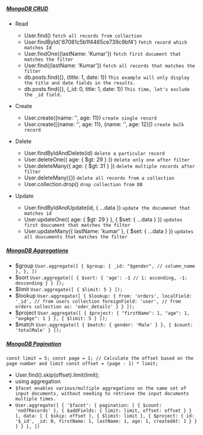 ##### [MongoDB CRUD](https://github.com/shasssi/MongoDB/tree/master/src/controllers)

- Read
  - User.find() `fetch all records from collection`
  - User.findById('67081c5b1f4465ce739c9bf4') `fetch record which matches Id`
  - User.findOne({lastName: 'Kumar'}) `fetch first document that matches the filter`
  - User.find({lastName: 'Kumar'}) `fetch all records that matches the filter`
  - db.posts.find({}, {title: 1, date: 1}) `This example will only display the title and date fields in the results.`
  - db.posts.find({}, {_id: 0, title: 1, date: 1}) `This time, let's exclude the _id field.`

- Create
  - User.create({name: '', age: 11}) `create single record`
  - User.create([{name: '', age: 11}, {name: '', age: 12}]) `create bulk record`

- Delete
  - User.findByIdAndDelete(id) `delete a particular record`
  - User.deleteOne({ age: { $gt: 29 } }) `delete only one after filter`
  - User.deleteMany({ age: { $gt: 31 } }) `delete multiple records after filter`
  - User.deleteMany({}) `delete all records from a collection`
  - User.collection.drop() `drop collection from DB`

- Update
  - User.findByIdAndUpdate(id, { ...data }) `update the documenet that matches id`
  - User.updateOne({ age: { $gt: 29 } }, { $set: { ...data } }) `updates first doucument that matches the filter`
  - User.updateMany({ lastName: 'kumar' }, { $set: { ...data } }) `updates all doucuments that matches the filter`


##### [MongoDB Aggregations](https://github.com/shasssi/MongoDB/blob/master/src/aggregate.ts)

- $group
  `User.aggregate([
    {
      $group:
        {
          _id: "$gender", // column_name
        },
    },
  ])`
- $sort
  `User.aggregate([
      {
          $sort: {
              'age': -1 // 1: ascending, -1: descending
          }
      }
  ]);`
- $limit
  `User.aggregate([
      {
          $limit: 5
      }
  ]);`
- $lookup
  `User.aggregate([
      {
          $lookup: {
              from: 'orders',
              localField: '_id', // from users collection
              foreignField: 'user', // from orders collection
              as: 'oder_details'
          }
      }
  ]);`
- $project 
  `User.aggregate([
      {
          $project: {
              "firstName": 1,
              "age": 1,
              "avgAge": 1
          }
      },
      {
          $limit: 5
      }
  ]);`
- $match
  `User.aggregate([
      {
          $match: { gender: 'Male' }
      },
      {
          $count: 'totalMale'
      }
  ]);`

##### [MongoDB Pagination](https://github.com/shasssi/MongoDB/blob/master/src/pagination.ts)
  `const limit = 5;
   const page = 1;
   // Calculate the offset based on the page number and limit
   const offset = (page - 1) * limit;
  `
  - User.find().skip(offset).limit(limit);
  - using aggregation
  - `$facet enables various/multiple aggregations on the same set of input documents, without needing to retrieve the input documents multiple times.`
  - `User.aggregate([
      {
          '$facet': {
              pagination: [
                  {
                      $count: 'noOfRecords'
                  },
                  {
                      $addFields: {
                          limit: limit,
                          offset: offset
                      }
                  }
              ],
              data: [
                  {
                      $skip: offset
                  },
                  {
                      $limit: limit
                  },
                  {
                      $project: {
                          id: '$_id',
                          _id: 0,
                          firstName: 1,
                          lastName: 1,
                          age: 1,
                          createdAt: 1
                      }
                  }
              ]
          }
      },
  ])`
